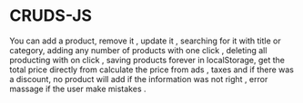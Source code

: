# CRUDS-JS
You can add a product,
remove it ,
update it ,
searching for it with title or category,
adding any number of products with one click ,
deleting all producting with on click ,
saving products forever in localStorage,
get the total price directly from calculate the price from ads , taxes and if there was a discount,
no product will add if the information was not right ,
error massage if the user make mistakes .
